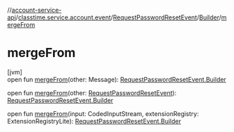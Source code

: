 //[account-service-api](../../../../index.md)/[classtime.service.account.event](../../index.md)/[RequestPasswordResetEvent](../index.md)/[Builder](index.md)/[mergeFrom](merge-from.md)

# mergeFrom

[jvm]\
open fun [mergeFrom](merge-from.md)(other: Message): [RequestPasswordResetEvent.Builder](index.md)

open fun [mergeFrom](merge-from.md)(other: [RequestPasswordResetEvent](../index.md)): [RequestPasswordResetEvent.Builder](index.md)

open fun [mergeFrom](merge-from.md)(input: CodedInputStream, extensionRegistry: ExtensionRegistryLite): [RequestPasswordResetEvent.Builder](index.md)
